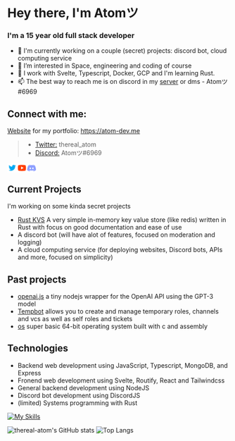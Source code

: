 # Hey there, I'm Atomツ
### I'm a 15 year old full stack developer
- 👋 I'm currently working on a couple (secret) projects: discord bot, cloud computing service
- 👀 I’m interested in Space, engineering and coding of course
- 🌱 I work with Svelte, Typescript, Docker, GCP and I'm learning Rust.
- 📫 The best way to reach me is on discord in my [server](https://discord.gg/eVVc4jJfDa) or dms - Atomツ#6969

## Connect with me:
[Website](https://atom-dev.me) for my portfolio: https://atom-dev.me
> - [Twitter:](https://twitter.com/thereal_atom) thereal_atom
> - [Discord:](https://discordapp.com/users/313202630023315487/) Atomツ#6969

[<img align="left" alt="icon" width="22px" src="https://github.com/thereal-atom/thereal-atom/blob/main/Icons/icons8-twitter.svg" />](https://twitter.com/thereal_atom)
[<img align="left" alt="icon" width="22px" src="https://github.com/thereal-atom/thereal-atom/blob/main/Icons/icons8-youtube-play-button.svg" />](https://www.youtube.com/channel/UCWyWlGlfkzMuCREa4WLt3LQ)
[<img align="left" alt="icon" width="22px" src="https://github.com/thereal-atom/thereal-atom/blob/main/Icons/icons8-discord.svg" />](https://discord.gg/eVVc4jJfDa)
<br />

## Current Projects 
I'm working on some kinda secret projects
- [Rust KVS](https://github.com/thereal-atom/rustkv) A very simple in-memory key value store (like redis) written in Rust with focus on good documentation and ease of use
- A discord bot (will have alot of features, focused on moderation and logging)
- A cloud computing service (for deploying websites, Discord bots, APIs and more, focused on simplicity)


## Past projects
- [openai.js](https://github.com/thereal-atom/openai.js) a tiny nodejs wrapper for the OpenAI API using the GPT-3 model
- [Tempbot](https://github.com/thereal-atom/tempbot-bot) allows you to create and manage temporary roles, channels and vcs as well as self roles and tickets 
- [os](https://github.com/thereal-atom/os) super basic 64-bit operating system built with c and assembly

## Technologies

- Backend web development using JavaScript, Typescript, MongoDB, and Express 
- Fronend web development using Svelte, Routify, React and Tailwindcss 
- General backend development using NodeJS 
- Discord bot development using DiscordJS
- (limited) Systems programming with Rust

[![My Skills](https://skillicons.dev/icons?i=ts,rust,docker,express,gcp,git,mongodb,nodejs,redis,svelte,tailwind,bots)](https://skillicons.dev)

![thereal-atom's GitHub stats](https://github-readme-stats.vercel.app/api?username=thereal-atom&show_icons=true&theme=tokyonight)
![Top Langs](https://github-readme-stats.vercel.app/api/top-langs/?username=thereal-atom&layout=compact&theme=tokyonight)
